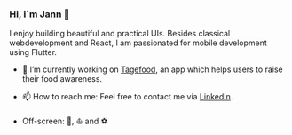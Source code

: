 ### Hi, i´m Jann 👋 

I enjoy building beautiful and practical UIs. 
Besides classical webdevelopment and React, I am passionated for mobile development using Flutter.

- 🔭 I’m currently working on [Tagefood](https://github.com/JannPe/tagefood_app), an app which helps users to raise their food awareness.
- 📫 How to reach me: Feel free to contact me via [LinkedIn](https://www.linkedin.com/in/jann-peters/).

- Off-screen: 🐶, ⛵ and ⚽
